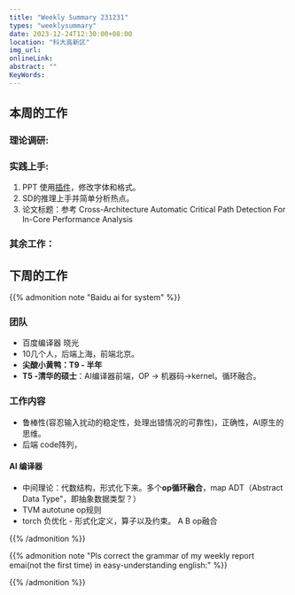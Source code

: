 ```yaml
---
title: "Weekly Summary 231231"
types: "weeklysummary"
date: 2023-12-24T12:30:00+08:00
location: "科大高新区"
img_url: 
onlineLink: 
abstract: ""
KeyWords:
---
```


## 本周的工作

### 理论调研:



### 实践上手:

1. PPT 使用[插件](https://www.efficient-elements.com/education/)，修改字体和格式。
2. SD的推理上手并简单分析热点。
3. 论文标题：参考 Cross-Architecture Automatic Critical Path Detection For In-Core Performance Analysis


### 其余工作：


## 下周的工作




{{% admonition note "Baidu ai for system" %}}


### 团队

- 百度编译器 晓光
- 10几个人，后端上海，前端北京。
- **尖酸小黄鸭：T9 - 半年**
- **T5 -清华的硕士**：AI编译器前端，OP → 机器码→kernel。循环融合。

### 工作内容

- 鲁棒性(容忍输入扰动的稳定性，处理出错情况的可靠性)，正确性，AI原生的思维。
- 后端 code阵列，

#### AI 编译器

- 中间理论：代数结构，形式化下来。多个**op循环融合**，map ADT（Abstract Data Type"，即抽象数据类型？）
- TVM autotune op规则
- torch 负优化 - 形式化定义，算子以及约束。 A B op融合

{{% /admonition %}}



{{% admonition note "Pls correct the grammar of my weekly report emai(not the first time) in easy-understanding english:" %}}

{{% /admonition %}}
